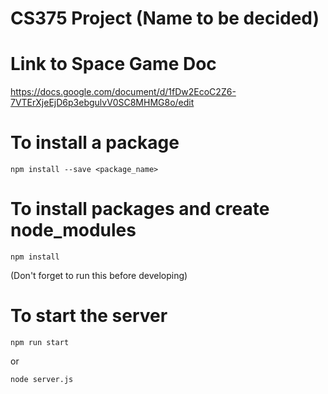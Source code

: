 # CS375 Project (Name to be decided)

# Link to Space Game Doc
https://docs.google.com/document/d/1fDw2EcoC2Z6-7VTErXjeEjD6p3ebgulvV0SC8MHMG8o/edit

# To install a package
```
npm install --save <package_name>
```

# To install packages and create node_modules
```
npm install
```
(Don't forget to run this before developing)

# To start the server
```
npm run start
```
or 
```
node server.js
```
